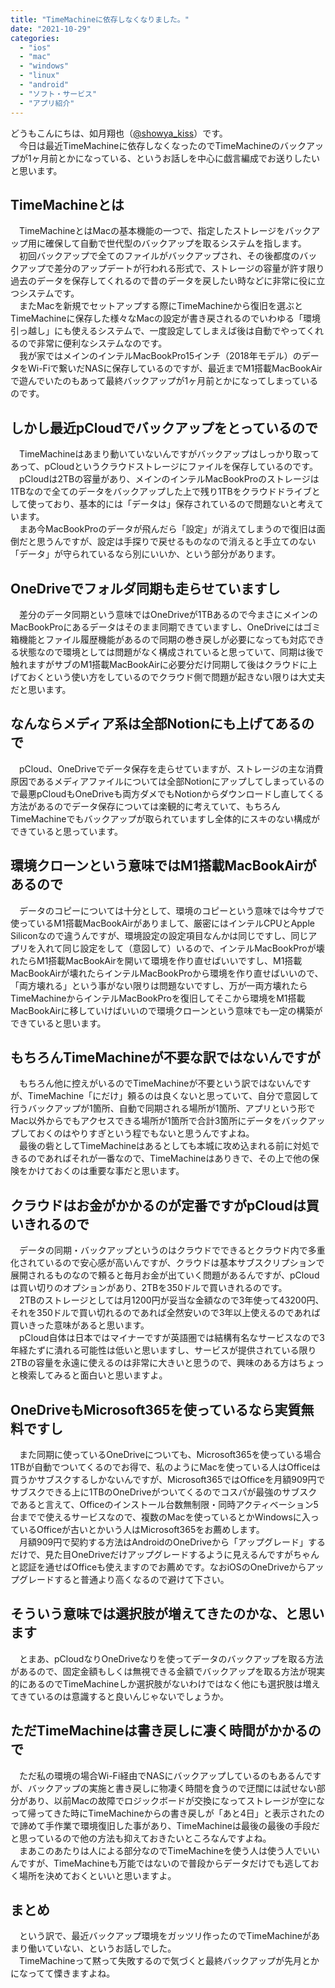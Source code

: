 ```yaml
---
title: "TimeMachineに依存しなくなりました。"
date: "2021-10-29"
categories: 
  - "ios"
  - "mac"
  - "windows"
  - "linux"
  - "android"
  - "ソフト・サービス"
  - "アプリ紹介"
---
```


どうもこんにちは、如月翔也（[@showya\_kiss](http://twitter.com/showya_kiss)）です。  
　今日は最近TimeMachineに依存しなくなったのでTimeMachineのバックアップが1ヶ月前とかになっている、というお話しを中心に戯言編成でお送りしたいと思います。  

## TimeMachineとは

　TimeMachineとはMacの基本機能の一つで、指定したストレージをバックアップ用に確保して自動で世代型のバックアップを取るシステムを指します。  
　初回バックアップで全てのファイルがバックアップされ、その後都度のバックアップで差分のアップデートが行われる形式で、ストレージの容量が許す限り過去のデータを保存してくれるので昔のデータを戻したい時などに非常に役に立つシステムです。  
　またMacを新規でセットアップする際にTimeMachineから復旧を選ぶとTimeMachineに保存した様々なMacの設定が書き戻されるのでいわゆる「環境引っ越し」にも使えるシステムで、一度設定してしまえば後は自動でやってくれるので非常に便利なシステムなのです。  
　我が家ではメインのインテルMacBookPro15インチ（2018年モデル）のデータをWi-Fiで繋いだNASに保存しているのですが、最近までM1搭載MacBookAirで遊んでいたのもあって最終バックアップが1ヶ月前とかになってしまっているのです。  

## しかし最近pCloudでバックアップをとっているので

　TimeMachineはあまり動いていないんですがバックアップはしっかり取ってあって、pCloudというクラウドストレージにファイルを保存しているのです。  
　pCloudは2TBの容量があり、メインのインテルMacBookProのストレージは1TBなので全てのデータをバックアップした上で残り1TBをクラウドドライブとして使っており、基本的には「データは」保存されているので問題ないと考えています。  
　まあ今MacBookProのデータが飛んだら「設定」が消えてしまうので復旧は面倒だと思うんですが、設定は手探りで戻せるものなので消えると手立てのない「データ」が守られているなら別にいいか、という部分があります。  

## OneDriveでフォルダ同期も走らせていますし

　差分のデータ同期という意味ではOneDriveが1TBあるので今まさにメインのMacBookProにあるデータはそのまま同期できていますし、OneDriveにはゴミ箱機能とファイル履歴機能があるので同期の巻き戻しが必要になっても対応できる状態なので環境としては問題がなく構成されていると思っていて、同期は後で触れますがサブのM1搭載MacBookAirに必要分だけ同期して後はクラウドに上げておくという使い方をしているのでクラウド側で問題が起きない限りは大丈夫だと思います。  

## なんならメディア系は全部Notionにも上げてあるので

　pCloud、OneDriveでデータ保存を走らせていますが、ストレージの主な消費原因であるメディアファイルについては全部Notionにアップしてしまっているので最悪pCloudもOneDriveも両方ダメでもNotionからダウンロードし直してくる方法があるのでデータ保存については楽観的に考えていて、もちろんTimeMachineでもバックアップが取られていますし全体的にスキのない構成ができていると思っています。  

## 環境クローンという意味ではM1搭載MacBookAirがあるので

　データのコピーについては十分として、環境のコピーという意味では今サブで使っているM1搭載MacBookAirがありまして、厳密にはインテルCPUとApple Siliconなので違うんですが、環境設定の設定項目なんかは同じですし、同じアプリを入れて同じ設定をして（意図して）いるので、インテルMacBookProが壊れたらM1搭載MacBookAirを開いて環境を作り直せばいいですし、M1搭載MacBookAirが壊れたらインテルMacBookProから環境を作り直せばいいので、「両方壊れる」という事がない限りは問題ないですし、万が一両方壊れたらTimeMachineからインテルMacBookProを復旧してそこから環境をM1搭載MacBookAirに移していけばいいので環境クローンという意味でも一定の構築ができていると思います。  

## もちろんTimeMachineが不要な訳ではないんですが

　もちろん他に控えがいるのでTimeMachineが不要という訳ではないんですが、TimeMachine「にだけ」頼るのは良くないと思っていて、自分で意図して行うバックアップが1箇所、自動で同期される場所が1箇所、アプリという形でMac以外からでもアクセスできる場所が1箇所で合計3箇所にデータをバックアップしておくのはやりすぎという程でもないと思うんですよね。  
　最後の砦としてTimeMachineはあるとしても本城に攻め込まれる前に対処できるのであればそれが一番なので、TimeMachineはありきで、その上で他の保険をかけておくのは重要な事だと思います。  

## クラウドはお金がかかるのが定番ですがpCloudは買いきれるので

　データの同期・バックアップというのはクラウドでできるとクラウド内で多重化されているので安心感が高いんですが、クラウドは基本サブスクリプションで展開されるものなので頼ると毎月お金が出ていく問題があるんですが、pCloudは買い切りのオプションがあり、2TBを350ドルで買いきれるのです。  
　2TBのストレージとしては月1200円が妥当な金額なので3年使って43200円、それを350ドルで買い切れるのであれば全然安いので3年以上使えるのであれば買いきった意味があると思います。  
　pCloud自体は日本ではマイナーですが英語圏では結構有名なサービスなので3年経たずに潰れる可能性は低いと思いますし、サービスが提供されている限り2TBの容量を永遠に使えるのは非常に大きいと思うので、興味のある方はちょっと検索してみると面白いと思いますよ。  

## OneDriveもMicrosoft365を使っているなら実質無料ですし

　また同期に使っているOneDriveについても、Microsoft365を使っている場合1TBが自動でついてくるのでお得で、私のようにMacを使っている人はOfficeは買うかサブスクするしかないんですが、Microsoft365ではOfficeを月額909円でサブスクできる上に1TBのOneDriveがついてくるのでコスパが最強のサブスクであると言えて、Officeのインストール台数無制限・同時アクティベーション5台までで使えるサービスなので、複数のMacを使っているとかWindowsに入っているOfficeが古いとかいう人はMicrosoft365をお薦めします。  
　月額909円で契約する方法はAndroidのOneDriveから「アップグレード」するだけで、見た目OneDriveだけアップグレードするように見えるんですがちゃんと認証を通せばOfficeも使えますのでお薦めです。なおiOSのOneDriveからアップグレードすると普通より高くなるので避けて下さい。  

## そういう意味では選択肢が増えてきたのかな、と思います

　とまあ、pCloudなりOneDriveなりを使ってデータのバックアップを取る方法があるので、固定金額もしくは無視できる金額でバックアップを取る方法が現実的にあるのでTimeMachineしか選択肢がないわけではなく他にも選択肢は増えてきているのは意識すると良いんじゃないでしょうか。  

## ただTimeMachineは書き戻しに凄く時間がかかるので

　ただ私の環境の場合Wi-Fi経由でNASにバックアップしているのもあるんですが、バックアップの実施と書き戻しに物凄く時間を食うので迂闊には試せない部分があり、以前Macの故障でロジックボードが交換になってストレージが空になって帰ってきた時にTimeMachineからの書き戻しが「あと4日」と表示されたので諦めて手作業で環境復旧した事があり、TimeMachineは最後の最後の手段だと思っているので他の方法も抑えておきたいところなんですよね。  
　まあこのあたりは人による部分なのでTimeMachineを使う人は使う人でいいんですが、TimeMachineも万能ではないので普段からデータだけでも逃しておく場所を決めておくといいと思いますよ。  

## まとめ

　という訳で、最近バックアップ環境をガッツリ作ったのでTimeMachineがあまり働いていない、というお話しでした。  
　TimeMachineって黙って失敗するので気づくと最終バックアップが先月とかになってて慄きますよね。
